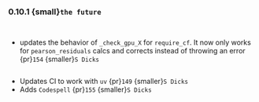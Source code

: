 ### 0.10.1 {small}`the future`

```{rubric} Features
```

```{rubric} Bug fixes
```
* updates the behavior of `_check_gpu_X` for `require_cf`. It now only works for `pearson_residuals` calcs and corrects instead of throwing an error {pr}`154` {smaller}`S Dicks`

```{rubric} Misc
```
* Updates CI to work with `uv` {pr}`149` {smaller}`S Dicks`
* Adds `Codespell` {pr}`155` {smaller}`S Dicks`
